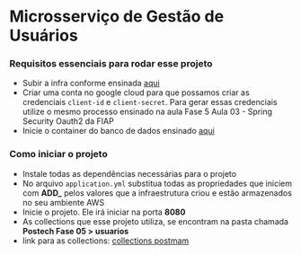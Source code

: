 # Microsserviço de Gestão de Usuários

### Requisitos essenciais para rodar esse projeto
- Subir a infra conforme ensinada [aqui](https://github.com/JonasBarros1998/ecommerce-infra/blob/main/README.md)
- Criar uma conta no google cloud para que possamos criar as credenciais `client-id` e `client-secret`. Para gerar essas credenciais utilize o mesmo processo ensinado na aula Fase 5 Aula 03 - Spring Security Oauth2 da FIAP
- Inicie o container do banco de dados ensinado [aqui](https://github.com/JonasBarros1998/ecommerce-infra/tree/main?tab=readme-ov-file#banco-de-dados)

### Como iniciar o projeto
- Instale todas as dependências necessárias para o projeto
- No arquivo `application.yml` substitua todas as propriedades que iniciem com **ADD_** pelos valores que a infraestrutura criou e estão armazenados no seu ambiente AWS
- Inicie o projeto. Ele irá iniciar na porta **8080**
- As collections que esse projeto utiliza, se encontram na pasta chamada **Postech Fase 05 > usuarios**
- link para as collections: [collections postmam](https://github.com/JonasBarros1998/ecommerce-infra/blob/main/collections-postman.json)
